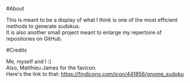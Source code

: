 #About

This is meant to be a display of what I think is one of the most efficient methods to generate sudokus. <br>
It is also another small project meant to enlarge my repertoire of repositories on GitHub.

#Credits

Me, myself and I :) <br>
Also, Matthieu James for the favicon. <br>
Here's the link to that: https://findicons.com/icon/441856/gnome_sudoku
